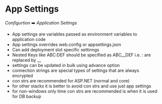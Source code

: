 # App Settings

*Configurtion* ➡️ *Application Settings*

* App settings are variables passed as environment variables to application code
* App settings overrides web.config or appsettings.json
* Can add deployment slot specific settinngs
* Nested Keys like ABC:DEF should be specified as ABC__DEF i.e. : are replaced by __
* settings can be updated in bulk using advance option
* connection strings are special types of settings that are always encrypted
* con strs are recommended for ASP.NET (normal and core)
* for other stacks it is better to avoid con strs and use just app settings
* for non-windows only time con strs are recommended is when it is used for DB backup
